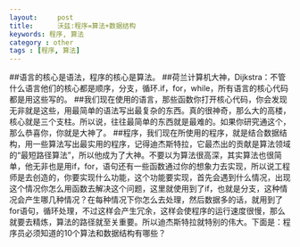 ```yaml
---
layout:     post
title:      沃兹:程序=算法+数据结构
keywords: 程序, 算法
category : other
tags : [程序, 算法]
---
```

##语言的核心是语法，程序的核心是算法。
##荷兰计算机大神，Dijkstra：不管什么语言他们的核心都是顺序，分支，循环.if，for，while，所有语言的核心代码都是用这些写的。
##我们现在使用的语言，那些函数你打开核心代码，你会发现无非就是这些，用最简单的语法写出最复杂的东西。真的很神奇，那么大的高楼，核心就是三个支柱。所以说，往往最简单的东西就是最难的。如果你研究通这个，那么恭喜你，你就是大神了。
##程序，我们现在所使用的程序，就是结合数据结构，用一些算法写出最实用的程序，记得迪杰斯特拉，它最杰出的贡献是算法领域的“最短路径算法”，所以他成为了大神。不要以为算法很高深，其实算法也很简单，他无非也是用if，for，语句还有一些函数通过你的想象力去实现，所以说工程师是去创造的，你要实现什么功能，这个功能要实现，首先会遇到什么情况，出现这个情况你怎么用函数去解决这个问题，这里就使用到了if，也就是分支，这种情况会产生哪几种情况？在每种情况下你怎么去处理，然后数据多的话，就用到了for语句，循环处理，不过这样会产生冗余，这样会使程序的运行速度很慢，那么就要去精炼，算法的路径就至关重要。所以迪杰斯特拉就特别的伟大。下面是：程序员必须知道的10个算法和数据结构有哪些？<a href="http://top.jobbole.com/14753/">